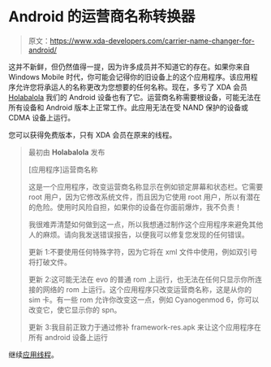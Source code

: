 # Android 的运营商名称转换器

> 原文：<https://www.xda-developers.com/carrier-name-changer-for-android/>

这并不新鲜，但仍然值得一提，因为许多成员并不知道它的存在。如果你来自 Windows Mobile 时代，你可能会记得你的旧设备上的这个应用程序。该应用程序允许您将承运人的名称更改为您想要的任何名称。现在，多亏了 XDA 会员 [Holabalola](http://forum.xda-developers.com/member.php?u=2437620) 我们的 Android 设备也有了它。运营商名称需要根设备，可能无法在所有设备和 Android 版本上正常工作。此应用无法在受 NAND 保护的设备或 CDMA 设备上运行。

您可以获得免费版本，只有 XDA 会员在原来的线程。

> 最初由 **Holabalola** 发布
> 
> [应用程序]运营商名称
> 
> 这是一个应用程序，改变运营商名称显示在例如锁定屏幕和状态栏。它需要 root 用户，因为它修改系统文件，而且因为它使用 root 用户，所以有潜在的危险。使用时风险自担，如果你的设备在你面前爆炸，我不负责！
> 
> 我很难弄清楚如何做到这一点，所以我想通过制作这个应用程序来避免其他人的麻烦。请向我发送错误报告，以便我可以修复您发现的任何错误。
> 
> 更新 1:不要使用任何特殊字符，因为它将在 xml 文件中使用，例如双引号将打破文件。
> 
> 更新 2:这可能无法在 evo 的普通 rom 上运行，也无法在任何只显示你所连接的网络的 rom 上运行。这个应用程序只改变运营商名称，这是从你的 sim 卡。有一些 rom 允许你改变这一点，例如 Cyanogenmod 6，你可以改变它，使它显示你的 spn。
> 
> 更新 3:我目前正致力于通过修补 framework-res.apk 来让这个应用程序在所有 android 设备上运行

继续[应用线程](http://forum.xda-developers.com/showthread.php?t=901865)。